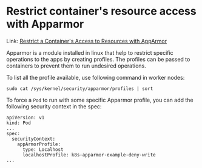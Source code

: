 # Restrict container's resource access with Apparmor

Link: [Restrict a Container's Access to Resources with AppArmor](https://kubernetes.io/docs/tutorials/security/apparmor/)

Apparmor is a module installed in linux that help to restrict specific operations to the apps by creating profiles. The profiles can be passed to containers to prevent them to run undesired operations.

To list all the profile available, use following command in worker nodes:

```
sudo cat /sys/kernel/security/apparmor/profiles | sort
```

To force a `Pod` to run with some specific Apparmor profile, you can add the following security context in the spec:

```
apiVersion: v1
kind: Pod
...
spec:
  securityContext:
    appArmorProfile:
      type: Localhost
      localhostProfile: k8s-apparmor-example-deny-write
...
```
